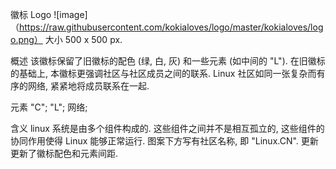 徽标
Logo
![image]（https://raw.githubusercontent.com/kokialoves/logo/master/kokialoves/logo.png）
大小
500 x 500 px.

概述
该徽标保留了旧徽标的配色 (绿, 白, 灰) 和一些元素 (如中间的 "L"). 在旧徽标的基础上, 本徽标更强调社区与社区成员之间的联系. Linux 社区如同一张复杂而有序的网络, 紧紧地将成员联系在一起.

元素
"C"; "L"; 网络; 

含义
linux 系统是由多个组件构成的. 这些组件之间并不是相互孤立的, 这些组件的协同作用使得 Linux 能够正常运行.
图案下方写有社区名称, 即 "Linux.CN".
更新
更新了徽标配色和元素间距.

